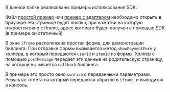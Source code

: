 В данной папке реализованы примеры использования SDK.

Файл [простой пример](examples/simple/parent.html) или [пример с адаптером](examples/withAdapter/parent.html) необходимо открыть в браузере. 
На странице будет кнопка, при нажатии на которую откроется окно с iframe, адрес которого
буден получен с помощью SDK (в примере он статичный)

В окне `iframe` расположена простая форма, для демонстрации биллинга.
При отправке формы вызывается метод `showPaymentForm` у хэлпера, в который передаются `userId` и `itemId` из формы.
Хэлпер с помощью `postMessage` передает эти данные на родительскую страницу,
на которой вызывается `callback` биллинга.

В примере это просто окно `confirm` с переданными параметрами.
Результат ответа на который передается обратно в `iframe`, и выводится в консоль.
